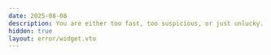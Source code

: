 ```yaml
---
date: 2025-08-08
description: You are either too fast, too suspicious, or just unlucky. It's interactive challenge, rate limit, our 5xx error, or Cloudflare's 1xxx error
hidden: true
layout: error/widget.vto
---
```

